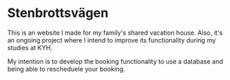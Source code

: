 # Stenbrottsvägen
This is an website I made for my family's shared vacation house. Also, it's an ongoing project where I intend to improve its functionality during my studies at KYH. 

My intention is to develop the booking functionality to use a database and being able to rescheduele your booking. 
